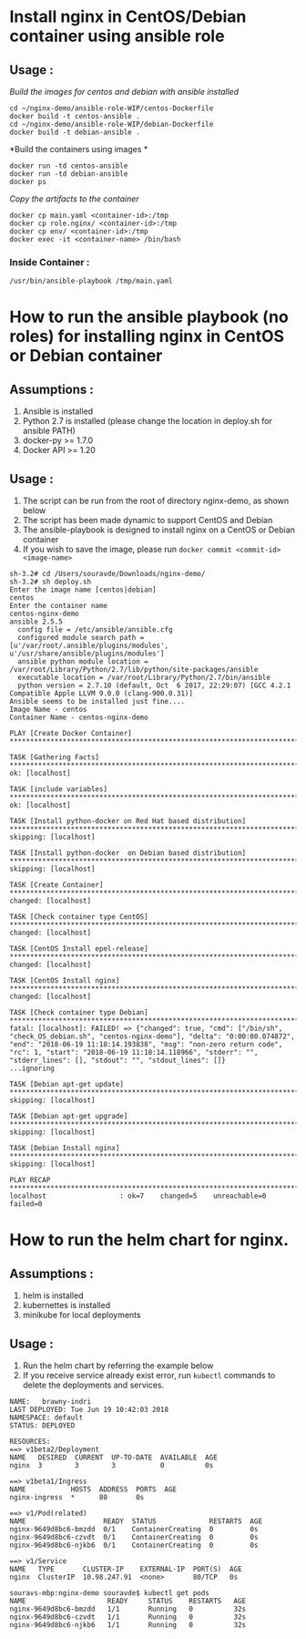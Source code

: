 # Install nginx in CentOS/Debian container using ansible role
## Usage :
*Build the images for centos and debian with ansible installed*
```
cd ~/nginx-demo/ansible-role-WIP/centos-Dockerfile
docker build -t centos-ansible .
cd ~/nginx-demo/ansible-role-WIP/debian-Dockerfile
docker build -t debian-ansible .
```
*Build the containers using images *
```
docker run -td centos-ansible 
docker run -td debian-ansible
docker ps
```
*Copy the artifacts to the container*
```
docker cp main.yaml <container-id>:/tmp
docker cp role.nginx/ <container-id>:/tmp
docker cp env/ <container-id>:/tmp
docker exec -it <container-name> /bin/bash
```
### Inside Container : 
```
/usr/bin/ansible-playbook /tmp/main.yaml
 ```

# How to run the ansible playbook (no roles) for installing nginx in CentOS or Debian container
## Assumptions :
1. Ansible is installed
2. Python 2.7 is installed (please change the location in deploy.sh for ansible PATH)
3. docker-py >= 1.7.0
4. Docker API >= 1.20

## Usage :
1. The script can be run from the root of directory nginx-demo, as shown below
2. The script has been made dynamic to support CentOS and Debian
3. The ansible-playbook is designed to install nginx on a CentOS or Debian container
4. If you wish to save the image, please run `docker commit <commit-id> <image-name>`

```
sh-3.2# cd /Users/souravde/Downloads/nginx-demo/
sh-3.2# sh deploy.sh
Enter the image name [centos|debian]
centos
Enter the container name
centos-nginx-demo
ansible 2.5.5
  config file = /etc/ansible/ansible.cfg
  configured module search path = [u'/var/root/.ansible/plugins/modules', u'/usr/share/ansible/plugins/modules']
  ansible python module location = /var/root/Library/Python/2.7/lib/python/site-packages/ansible
  executable location = /var/root/Library/Python/2.7/bin/ansible
  python version = 2.7.10 (default, Oct  6 2017, 22:29:07) [GCC 4.2.1 Compatible Apple LLVM 9.0.0 (clang-900.0.31)]
Ansible seems to be installed just fine....
Image Name - centos
Container Name - centos-nginx-demo

PLAY [Create Docker Container] ***************************************************************************************************************************************************************************

TASK [Gathering Facts] ***********************************************************************************************************************************************************************************
ok: [localhost]

TASK [include variables] *********************************************************************************************************************************************************************************
ok: [localhost]

TASK [Install python-docker on Red Hat based distribution] ***********************************************************************************************************************************************
skipping: [localhost]

TASK [Install python-docker  on Debian based distribution] ***********************************************************************************************************************************************
skipping: [localhost]

TASK [Create Container] **********************************************************************************************************************************************************************************
changed: [localhost]

TASK [Check container type CentOS] ***********************************************************************************************************************************************************************
changed: [localhost]

TASK [CentOS Install epel-release] ***********************************************************************************************************************************************************************
changed: [localhost]

TASK [CentOS Install nginx] ******************************************************************************************************************************************************************************
changed: [localhost]

TASK [Check container type Debian] ***********************************************************************************************************************************************************************
fatal: [localhost]: FAILED! => {"changed": true, "cmd": ["/bin/sh", "check_OS_debian.sh", "centos-nginx-demo"], "delta": "0:00:00.074872", "end": "2018-06-19 11:18:14.193838", "msg": "non-zero return code", "rc": 1, "start": "2018-06-19 11:18:14.118966", "stderr": "", "stderr_lines": [], "stdout": "", "stdout_lines": []}
...ignoring

TASK [Debian apt-get update] *****************************************************************************************************************************************************************************
skipping: [localhost]

TASK [Debian apt-get upgrade] ****************************************************************************************************************************************************************************
skipping: [localhost]

TASK [Debian Install nginx] ******************************************************************************************************************************************************************************
skipping: [localhost]

PLAY RECAP ***********************************************************************************************************************************************************************************************
localhost                  : ok=7    changed=5    unreachable=0    failed=0
```

# How to run the helm chart for nginx.
## Assumptions :
1. helm is installed
2. kubernettes is installed
3. minikube for local deployments

## Usage :
1. Run the helm chart by referring the example below
2. If you receive service already exist error, run `kubectl` commands to delete the deployments and services.

```souravs-mbp:nginx-demo souravde$ helm install nginx-helm/
NAME:   brawny-indri
LAST DEPLOYED: Tue Jun 19 10:42:03 2018
NAMESPACE: default
STATUS: DEPLOYED

RESOURCES:
==> v1beta2/Deployment
NAME   DESIRED  CURRENT  UP-TO-DATE  AVAILABLE  AGE
nginx  3        3        3           0          0s

==> v1beta1/Ingress
NAME           HOSTS  ADDRESS  PORTS  AGE
nginx-ingress  *      80       0s

==> v1/Pod(related)
NAME                   READY  STATUS             RESTARTS  AGE
nginx-9649d8bc6-bmzdd  0/1    ContainerCreating  0         0s
nginx-9649d8bc6-czvdt  0/1    ContainerCreating  0         0s
nginx-9649d8bc6-njkb6  0/1    ContainerCreating  0         0s

==> v1/Service
NAME   TYPE       CLUSTER-IP    EXTERNAL-IP  PORT(S)  AGE
nginx  ClusterIP  10.98.247.91  <none>       80/TCP   0s

souravs-mbp:nginx-demo souravde$ kubectl get pods
NAME                    READY     STATUS    RESTARTS   AGE
nginx-9649d8bc6-bmzdd   1/1       Running   0          32s
nginx-9649d8bc6-czvdt   1/1       Running   0          32s
nginx-9649d8bc6-njkb6   1/1       Running   0          32s
```



